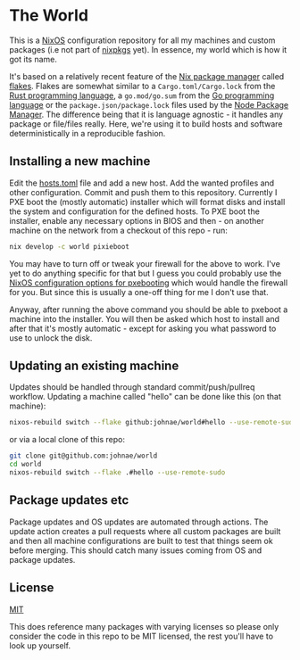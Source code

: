 # The World

This is a [NixOS](https://nixos.org) configuration repository for all my machines and custom packages (i.e not part of [nixpkgs](https://github.com/nixos/nixpkgs) yet). In essence, my world which is how it got its name.

It's based on a relatively recent feature of the [Nix package manager](https://nixos.org) called [flakes](https://nixos.wiki/wiki/Flakes). Flakes are somewhat similar to a `Cargo.toml/Cargo.lock` from the [Rust programming language](https://rust-lang.org), a `go.mod/go.sum` from the [Go programming language](https://golang.org/) or the `package.json/package.lock` files used by the [Node Package Manager](https://www.npmjs.com/). The difference being that it is language agnostic - it handles any package or file/files really. Here, we're using it to build hosts and software deterministically in a reproducible fashion.

## Installing a new machine

Edit the [hosts.toml](hosts.toml) file and add a new host. Add the wanted profiles and other configuration. Commit and push them to this repository.
Currently I PXE boot the (mostly automatic) installer which will format disks and install the system and configuration for the defined hosts. To PXE boot the installer, enable any necessary options in BIOS and then - on another machine on the network from a checkout of this repo - run:

```sh
nix develop -c world pixieboot
```

You may have to turn off or tweak your firewall for the above to work. I've yet to do anything specific for that but I guess you could probably use the [NixOS configuration options for pxebooting](https://search.nixos.org/options?channel=21.05&from=0&size=50&sort=relevance&query=pixiecore) which would handle the firewall for you. But since this is usually a one-off thing for me I don't use that.

Anyway, after running the above command you should be able to pxeboot a machine into the installer. You will then be asked which host to install and after that it's mostly automatic - except for asking you what password to use to unlock the disk.

## Updating an existing machine

Updates should be handled through standard commit/push/pullreq workflow. Updating a machine called "hello" can be done like this (on that machine):

```sh
nixos-rebuild switch --flake github:johnae/world#hello --use-remote-sudo
```

or via a local clone of this repo:

```sh
git clone git@github.com:johnae/world
cd world
nixos-rebuild switch --flake .#hello --use-remote-sudo
```

## Package updates etc

Package updates and OS updates are automated through actions. The update action creates a pull requests where all custom packages are built and then all machine configurations are built to test that things seem ok before merging. This should catch many issues coming from OS and package updates.


## License
[MIT](https://choosealicense.com/licenses/mit/)

This does reference many packages with varying licenses so please only consider the code in this repo to be MIT licensed, the rest you'll have to look up yourself.
